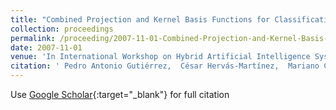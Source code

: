 ```yaml
---
title: "Combined Projection and Kernel Basis Functions for Classification in Evolutionary Neural Networks"
collection: proceedings
permalink: /proceeding/2007-11-01-Combined-Projection-and-Kernel-Basis-Functions-for-Classification-in-Evolutionary-Neural-Networks
date: 2007-11-01
venue: 'In International Workshop on Hybrid Artificial Intelligence Systems (HAIS 2007)'
citation: ' Pedro Antonio Gutiérrez,  César Hervás-Martínez,  Mariano Carbonero-Ruz,  Juan Carlos Fernández, &quot;Combined Projection and Kernel Basis Functions for Classification in Evolutionary Neural Networks.&quot; In International Workshop on Hybrid Artificial Intelligence Systems (HAIS 2007), Innovations in Hybrid Intelligent Systems, Advances in Soft Computing, Vol.44, 2007, Salamanca, Spain, pp.87--95.'
---
```

Use [Google Scholar](https://scholar.google.com/scholar?q=Combined+Projection+and+Kernel+Basis+Functions+for+Classification+in+Evolutionary+Neural+Networks){:target="_blank"} for full citation